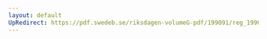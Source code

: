 ```yaml
---
layout: default
UpRedirect: https://pdf.swedeb.se/riksdagen-volumeG-pdf/199091/reg_199091/reg_199091_0609.pdf
---
```

